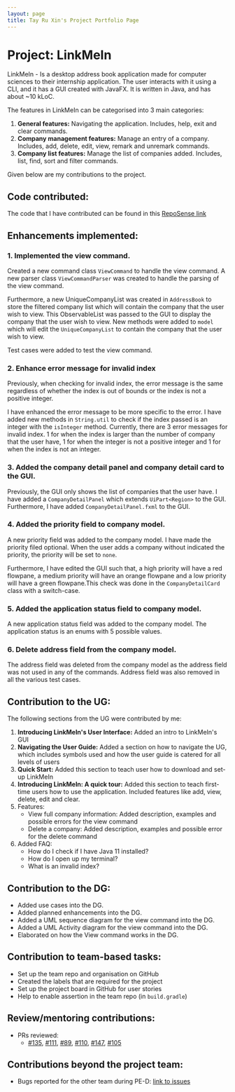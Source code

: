 ```yaml
---
layout: page
title: Tay Ru Xin's Project Portfolio Page
---
```


# Project: LinkMeIn

LinkMeIn - Is a desktop address book application made for computer sciences to 
their internship application.
The user interacts with it using a CLI, and it has a
GUI created with JavaFX. It is written in Java, and has about
~10 kLoC.

The features in LinkMeIn can be categorised into 3 main categories:
1. **General features:** Navigating the application. Includes, help, exit and clear commands.
2. **Company management features:** Manage an entry of a company. Includes, add, delete, edit, view, remark and unremark commands.
3. **Company list features:** Manage the list of companies added. Includes, list, find, sort and filter commands.

Given below are my contributions to the project.

## **Code contributed**:
The code that I have contributed can be found in this [RepoSense link](https://nus-cs2103-ay2324s1.github.io/tp-dashboard/?search=tayruxin&breakdown=false&sort=groupTitle%20dsc&sortWithin=title&since=2023-09-22&timeframe=commit&mergegroup=&groupSelect=groupByRepos)

## Enhancements implemented: 

### 1. Implemented the view command.
Created a new command class `ViewCommand` to handle the view command. A new parser class `ViewCommandParser` was created to handle the parsing of the view command.

Furthermore, a new UniqueCompanyList was created in `AddressBook` to store the 
filtered company list which will contain the company that the user wish to view. This ObservableList was passed to the GUI to display the company that the user wish to view.
New methods were added to `model` which will edit the `UniqueCompanyList` to contain the company that the user wish to view.

Test cases were added to test the view command.

### 2. Enhance error message for invalid index
Previously, when checking for invalid index, the error message is the same regardless of whether the index is out of bounds or the index is not a positive integer.

I have enhanced the error message to be more specific to the error. I have added new methods in `String.util` to check if the index passed is an integer with the 
`isInteger` method. Currently, there are 3 error messages for invalid index. 1 for when the index is larger than the number of company that the user have, 1 for 
when the integer is not a positive integer and 1 for when the index is not an integer. 

### 3. Added the company detail panel and company detail card to the GUI.
Previously, the GUI only shows the list of companies that the user have. I have added a `CompanyDetailPanel` which extends `UiPart<Region>` to the GUI. 
Furthermore, I have added `CompanyDetailPanel.fxml` to the GUI. 


### 4. Added the priority field to company model.
A new priority field was added to the company model. I have made the priority filed optional. When the user adds a company 
without indicated the priority, the priority will be set to `none`.

Furthermore, I have edited the GUI such that, a high priority will have a red flowpane, a medium priority will have an orange 
flowpane and a low priority will have a green flowpane.This check was done in the `CompanyDetailCard` class with a switch-case. 

### 5. Added the application status field to company model. 
A new application status field was added to the company model. The application status is an enums with 5 possible values. 

### 6. Delete address field from the company model.
The address field was deleted from the company model as the address field was not used in any of the commands. Address field was also removed in all the various 
test cases.

## Contribution to the UG: 

The following sections from the UG were contributed by me:
1. **Introducing LinkMeIn's User Interface:** Added an intro to LinkMeIn's GUI 
2. **Navigating the User Guide:** Added a section on how to navigate the UG, which includes symbols used and how the user guide is catered for all levels of users 
3. **Quick Start:** Added this section to teach user how to download and set-up LinkMeIn
4. **Introducing LinkMeIn: A quick tour:** Added this section to teach first-time users how to use the application. Included features like 
add, view, delete, edit and clear. 
5. Features: 
   - View full company information: Added description, examples and possible errors for the view command
   - Delete a company: Added description, examples and possible error for the delete command
6. Added FAQ:
   - How do I check if I have Java 11 installed?
   - How do I open up my terminal? 
   - What is an invalid index?

## Contribution to the DG:
- Added use cases into the DG.
- Added planned enhancements into the DG. 
- Added a UML sequence diagram for the view command into the DG.
- Added a UML Activity diagram for the view command into the DG.
- Elaborated on how the View command works in the DG.

## Contribution to team-based tasks:
- Set up the team repo and organisation on GitHub
- Created the labels that are required for the project 
- Set up the project board in GitHub for user stories
- Help to enable assertion in the team repo (in `build.gradle`)

## Review/mentoring contributions:
- PRs reviewed: 
  - [\#135](https://github.com/AY2324S1-CS2103T-T17-2/tp/pull/135), [\#111](https://github.com/AY2324S1-CS2103T-T17-2/tp/pull/111),
[\#89](https://github.com/AY2324S1-CS2103T-T17-2/tp/pull/89), [\#110](https://github.com/AY2324S1-CS2103T-T17-2/tp/pull/110),
[\#147](https://github.com/AY2324S1-CS2103T-T17-2/tp/pull/147),
[\#105](https://github.com/AY2324S1-CS2103T-T17-2/tp/pull/105)

## Contributions beyond the project team:
- Bugs reported for the other team during PE-D: [link to issues](https://github.com/tayruxin/ped/issues)

